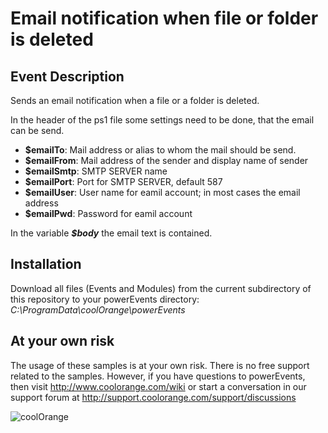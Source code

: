 # Email notification when file or folder is deleted

## Event Description
Sends an email notification when a file or a folder is deleted.

In the header of the ps1 file some settings need to be done, that the email can be send.  
* **$emailTo**: Mail address or alias to whom the mail should be send.   
* **$emailFrom**: Mail address of the sender and display name of sender
* **$emailSmtp**: SMTP SERVER name
* **$emailPort**: Port for SMTP SERVER, default 587
* **$emailUser**: User name for eamil account; in most cases the email address
* **$emailPwd**: Password for eamil account

In the variable ***$body*** the email text is contained.

## Installation
Download all files (Events and Modules) from the current subdirectory of this repository to your powerEvents directory: *C:\ProgramData\coolOrange\powerEvents*

## At your own risk
The usage of these samples is at your own risk. There is no free support related to the samples. However, if you have questions to powerEvents, then visit http://www.coolorange.com/wiki or start a conversation in our support forum at http://support.coolorange.com/support/discussions

![coolOrange](https://user-images.githubusercontent.com/36075173/46519882-4b518880-c87a-11e8-8dab-dffe826a9630.png)
